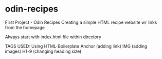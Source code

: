 # odin-recipes
First Project - Odin Recipes
Creating a simple HTML recipe website w/ links from the homepage 

Always start with index.html file within directory

TAGS USED:
Using HTML-Boilerplate 
Anchor (adding link)
IMG (adding images)
H1-9 (changing heading size)
